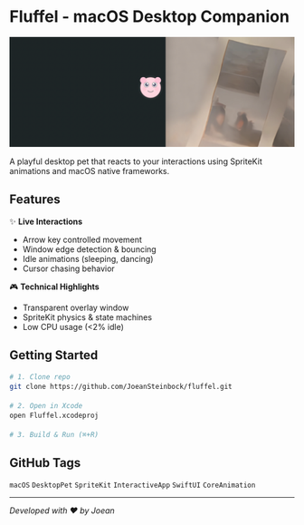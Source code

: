 # Fluffel - macOS Desktop Companion

![Preview](https://raw.githubusercontent.com/JoeanSteinbock/fluffel/refs/heads/main/Fluffel/preview.png)

A playful desktop pet that reacts to your interactions using SpriteKit animations and macOS native frameworks.

## Features

✨ **Live Interactions**  
- Arrow key controlled movement  
- Window edge detection & bouncing  
- Idle animations (sleeping, dancing)  
- Cursor chasing behavior

🎮 **Technical Highlights**  
- Transparent overlay window  
- SpriteKit physics & state machines  
- Low CPU usage (<2% idle)

## Getting Started

```bash
# 1. Clone repo
git clone https://github.com/JoeanSteinbock/fluffel.git

# 2. Open in Xcode
open Fluffel.xcodeproj

# 3. Build & Run (⌘+R)
```

## GitHub Tags
`macOS` `DesktopPet` `SpriteKit` `InteractiveApp` `SwiftUI` `CoreAnimation`

---
*Developed with ❤️ by Joean*